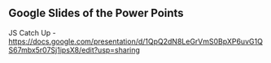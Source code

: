 ## Google Slides of the Power Points

JS Catch Up - https://docs.google.com/presentation/d/1QpQ2dN8LeGrVmS0BpXP6uvG1QS67mbx5r07Sj1ipsX8/edit?usp=sharing

